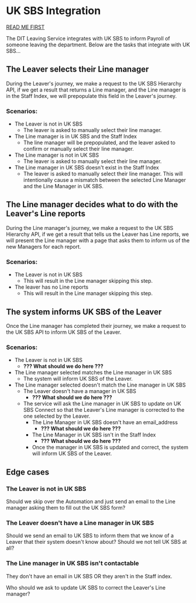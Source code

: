# UK SBS Integration

[READ ME FIRST](docs/index.md#UK-SBS-Person-ID)

The DIT Leaving Service integrates with UK SBS to inform Payroll of someone leaving the department. Below are the tasks that integrate with UK SBS...

## The Leaver selects their Line manager

During the Leaver's journey, we make a request to the UK SBS Hierarchy API, if we get a result that returns a Line manager, and the Line manager is in the Staff Index, we will prepopulate this field in the Leaver's journey.

### Scenarios:

- The Leaver is not in UK SBS
    - The leaver is asked to manually select their line manager.
- The Line manager is in UK SBS and the Staff Index
    - The line manager will be prepopulated, and the leaver asked to confirm or manually select their line manager.
- The Line manager is not in UK SBS
    - The leaver is asked to manually select their line manager.
- The Line manager in UK SBS doesn't exist in the Staff Index
    - The leaver is asked to manually select their line manager. This will intentionally cause a mismatch between the selected Line Manager and the Line Manager in UK SBS.

## The Line manager decides what to do with the Leaver's Line reports

During the Line manager's journey, we make a request to the UK SBS Hierarchy API, if we get a result that tells us the Leaver has Line reports, we will present the Line manager with a page that asks them to inform us of the new Managers for each report.

### Scenarios:

- The Leaver is not in UK SBS
    - This will result in the Line manager skipping this step.
- The leaver has no Line reports
    - This will result in the Line manager skipping this step.

## The system informs UK SBS of the Leaver

Once the Line manager has completed their journey, we make a request to the UK SBS API to inform UK SBS of the Leaver.

### Scenarios:

- The Leaver is not in UK SBS
    - **??? What should we do here ???**
- The Line manager selected matches the Line manager in UK SBS
    - The system will inform UK SBS of the Leaver.
- The Line manager selected doesn't match the Line manager in UK SBS
    - The Leaver doesn't have a manager in UK SBS
        - **??? What should we do here ???**
    - The service will ask the Line manager in UK SBS to update on UK SBS Connect so that the Leaver's Line manager is corrected to the one selected by the Leaver.
        - The Line Manager in UK SBS doesn't have an email_address
            - **??? What should we do here ???**
        - The Line Manager in UK SBS isn't in the Staff Index
            - **??? What should we do here ???**
        - Once the manager in UK SBS is updated and correct, the system will inform UK SBS of the Leaver.

## Edge cases

### The Leaver is not in UK SBS

Should we skip over the Automation and just send an email to the Line manager asking them to fill out the UK SBS form?

### The Leaver doesn't have a Line manager in UK SBS

Should we send an email to UK SBS to inform them that we know of a Leaver that their system doesn't know about?
Should we not tell UK SBS at all?

### The Line manager in UK SBS isn't contactable
They don't have an email in UK SBS OR they aren't in the Staff index.

Who should we ask to update UK SBS to correct the Leaver's Line manager?
